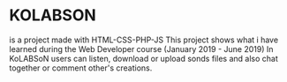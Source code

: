 # KOLABSON
is a project made with HTML-CSS-PHP-JS 
This project shows what i have learned during the Web Developer course (January 2019 - June 2019)
In KoLABSoN users can listen, download or upload sonds files and also chat together or comment other's creations.
